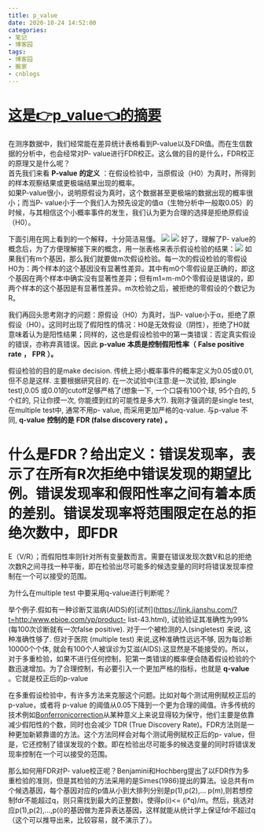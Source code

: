 ```yaml
---
title: p_value
date: 2020-10-24 14:52:00
categories:
- 笔记
- 博客园
tags:
- 博客园
- 搬家
- cnblogs
---
```

# [这是👉p_value👈的摘要](../../../../2020/10/24/cnblog_13871463/)
<!--more-->
在测序数据中，我们经常能在差异统计表格看到P-value以及FDR值。而在生信数据的分析中，也会经常对P-
value进行FDR校正。这么做的目的是什么，FDR校正的原理又是什么呢？  
首先我们来看 **P-value** **的定义** ：在假设检验中，当原假设（H0）为真时，所得到的样本观察结果或更极端结果出现的概率。  
如果P-value很小，说明原假设为真时，这个数据甚至更极端的数据出现的概率很小；而当P-
value小于一个我们人为预先设定的值α（生物分析中一般取0.05）的时候，与其相信这个小概率事件的发生，我们认为更为合理的选择是拒绝原假设（H0）。

下面引用在网上看到的一个解释，十分简洁易懂。
![](https://img2020.cnblogs.com/blog/2015058/202010/2015058-20201024232058584-1467388588.png)
![](https://img2020.cnblogs.com/blog/2015058/202010/2015058-20201024232110107-1394338595.png)
好了，理解了P-
value的概念后，为了方便理解接下来的概念，用一张表格来表示假设检验的结果：![](https://img2020.cnblogs.com/blog/2015058/202010/2015058-20201024230233978-818010610.png)
如果我们有m个基因，那么我们就要做m次假设检验。每一次的假设检验的零假设H0为：两个样本的这个基因没有显著性差异。其中有m0个零假设是正确的，即这个基因在两个样本中确实没有显著性差异；但有m1=m-m0个零假设是错误的，即两个样本的这个基因是有显著性差异。m次检验之后，被拒绝的零假设的个数记为R。

我们再回头思考刚才的问题：原假设（H0）为真时，当P-
value小于α，拒绝了原假设（H0）。这同时出现了假阳性的情况：H0是无效假设（阴性），拒绝了H0就意味着认为是阳性结果；同样的，这也是假设检验中的第一类错误：否定真实假设的错误，亦称弃真错误。因此
**p-value** **本质是控制假阳性率（** **False positive rate** **，** **FPR** **）。**

假设检验的目的是make decision. 传统上把小概率事件的概率定义为0.05或0.01, 但不总是这样. 主要根据研究目的.
在一次试验中(注意:是一次试验, 即single test),0.05 或0.01的cutoff足够严格了(想象一下, 一个口袋有100个球, 95个白的,
5个红的, 只让你摸一次, 你能摸到红的可能性是多大?). 我刚才强调的是single test, 在multiple test中, 通常不用p-
value, 而采用更加严格的q-value. 与p-value 不同, **q-value** **控制的是** **FDR (false
discovery rate)** **。**

什么是FDR？给出定义：错误发现率，表示了在所有R次拒绝中错误发现的期望比例。错误发现率和假阳性率之间有着本质的差别。错误发现率将范围限定在总的拒绝次数中，即FDR
=
E（V/R）；而假阳性率则针对所有变量数而言。需要在错误发现次数V和总的拒绝次数R之间寻找一种平衡，即在检验出尽可能多的候选变量的同时将错误发现率控制在一个可以接受的范围。

为什么在multiple test 中要采用q-value进行判断呢？

举个例子.假如有一种诊断艾滋病(AIDS)的[试剂](https://link.jianshu.com/?t=http:/www.ebioe.com/yp/product-
list-43.html), 试验验证其准确性为99%(每100次诊断就有一次false positive). 对于一个被检测的人(singletest)
来说, 这种准确性够了. 但对于医院 (multiple test) 来说,这种准确性远远不够, 因为每诊断10000个个体,
就会有100个人被误诊为艾滋(AIDS).这显然是不能接受的。所以，对于多重检验，如果不进行任何控制，犯第一类错误的概率便会随着假设检验的个数迅速增加。为了合理控制，有必要引入一个更加严格的指标，也就是
**q-value** 。它就是校正后的p-value

在多重假设检验中，有许多方法来克服这个问题。比如对每个测试用例赋校正后的p-value，或者将 p-value
的阈值从0.05下降到一个更为合理的阈值。许多传统的技术例如[Bonferronicorrection](https://en.wikipedia.org/wiki/Bonferroni_correction)从某种意义上来说显得较为保守，他们主要是依靠减少假阳性的个数，同时也会减少
TDR (True Discovery Rate)。FDR方法则是一种更加新颖靠谱的方法。这个方法同样会对每个测试用例赋校正后的p-
value，但是，它还控制了错误发现的个数。即在检验出尽可能多的候选变量的同时将错误发现率控制在一个可以接受的范围。

那么如何用FDR对P-
value校正呢？Benjamini和Hochberg提出了以FDR作为多重检验的准则，但是其检验的方法采用的是Simes(1986)提出的算法。设总共有m个候选基因，每个基因对应的p值从小到大排列分别是p(1),p(2),...
p(m),则若想控制fdr不能超过q，则只需找到最大的正整数i，使得p(i)<=
(i*q)/m。然后，挑选对应p(1),p(2),...,p(i)的基因做为差异表达基因，这样就能从统计学上保证fdr不超过q（这个可以推导出来，比较容易，就不演示了）。


